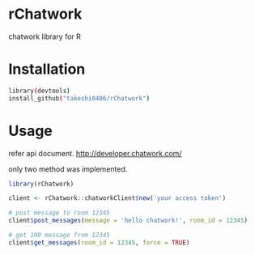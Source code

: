 # rChatwork
chatwork library for R

# Installation

``` bash
library(devtools)
install_github("takeshi0406/rChatwork")
```

# Usage
refer api document.
http://developer.chatwork.com/

only two method was implemented.

``` r
library(rChatwork)

client <- rChatwork::chatworkClient$new('your access token')

# post message to room 12345
client$post_messages(message = 'hello chatwork!', room_id = 12345)

# get 100 message from 12345
client$get_messages(room_id = 12345, force = TRUE)
```
